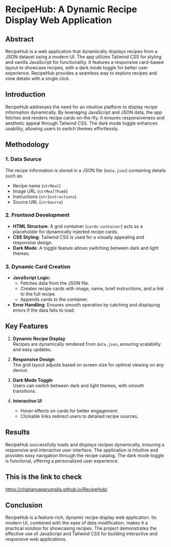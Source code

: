 # RecipeHub: A Dynamic Recipe Display Web Application

## Abstract
RecipeHub is a web application that dynamically displays recipes from a JSON dataset using a modern UI. The app utilizes Tailwind CSS for styling and vanilla JavaScript for functionality. It features a responsive card-based layout to showcase recipes, with a dark mode toggle for better user experience. RecipeHub provides a seamless way to explore recipes and view details with a single click.


## Introduction
RecipeHub addresses the need for an intuitive platform to display recipe information dynamically. By leveraging JavaScript and JSON data, the app fetches and renders recipe cards on-the-fly. It ensures responsiveness and aesthetic appeal through Tailwind CSS. The dark mode toggle enhances usability, allowing users to switch themes effortlessly.


## Methodology

### 1. **Data Source**
The recipe information is stored in a JSON file (`data.json`) containing details such as:
- Recipe name (`strMeal`)
- Image URL (`strMealThumb`)
- Instructions (`strInstructions`)
- Source URL (`strSource`)

### 2. **Frontend Development**
- **HTML Structure**: A grid container (`cards-container`) acts as a placeholder for dynamically injected recipe cards.
- **CSS Styling**: Tailwind CSS is used for a visually appealing and responsive design.
- **Dark Mode**: A toggle feature allows switching between dark and light themes.

### 3. **Dynamic Card Creation**
- **JavaScript Logic**:
  - Fetches data from the JSON file.
  - Creates recipe cards with image, name, brief instructions, and a link to the full recipe.
  - Appends cards to the container.
- **Error Handling**: Ensures smooth operation by catching and displaying errors if the data fails to load.


## Key Features

1. **Dynamic Recipe Display**  
   Recipes are dynamically rendered from `data.json`, ensuring scalability and easy updates.

2. **Responsive Design**  
   The grid layout adjusts based on screen size for optimal viewing on any device.

3. **Dark Mode Toggle**  
   Users can switch between dark and light themes, with smooth transitions.

4. **Interactive UI**  
   - Hover effects on cards for better engagement.
   - Clickable links redirect users to detailed recipe sources.


## Results
RecipeHub successfully loads and displays recipes dynamically, ensuring a responsive and interactive user interface. The application is intuitive and provides easy navigation through the recipe catalog. The dark mode toggle is functional, offering a personalized user experience.

## This is the link to check
https://chaitanyaperumalla.github.io/RecipeHub/


## Conclusion
RecipeHub is a feature-rich, dynamic recipe display web application. Its modern UI, combined with the ease of data modification, makes it a practical solution for showcasing recipes. The project demonstrates the effective use of JavaScript and Tailwind CSS for building interactive and responsive web applications.

